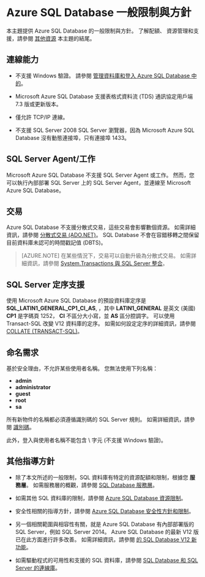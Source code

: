 <properties 
   pageTitle="Azure SQL Database 一般限制與方針"
   description="此頁面描述 Azure SQL Database 的部分一般限制，以及互通性與支援的範圍。"
   services="sql-database"
   documentationCenter="na"
   authors="rothja"
   manager="jeffreyg"
   editor="monicar" />
<tags 
   ms.service="sql-database"
   ms.devlang="na"
   ms.topic="article"
   ms.tgt_pltfrm="na"
   ms.workload="data-management"
   ms.date="11/16/2015"
   ms.author="jroth" />

# Azure SQL Database 一般限制與方針

本主題提供 Azure SQL Database 的一般限制與方針。 了解配額、 資源管理和支援，請參閱 [其他資源](#additional-guidelines) 本主題的結尾。

## 連線能力

 - 不支援 Windows 驗證。 請參閱 [管理資料庫和登入 Azure SQL Database 中的](sql-database-manage-logins.md)。 

 - Microsoft Azure SQL Database 支援表格式資料流 (TDS) 通訊協定用戶端 7.3 版或更新版本。 

 - 僅允許 TCP/IP 連線。

 - 不支援 SQL Server 2008 SQL Server 瀏覽器，因為 Microsoft Azure SQL Database 沒有動態連接埠，只有連接埠 1433。

## SQL Server Agent/工作

Microsoft Azure SQL Database 不支援 SQL Server Agent 或工作。 然而，您可以執行內部部署 SQL Server 上的 SQL Server Agent，並連線至 Microsoft Azure SQL Database。

## 交易

Azure SQL Database 不支援分散式交易，這些交易會影響數個資源。 如需詳細資訊，請參閱 [分散式交易 (ADO.NET)](https://msdn.microsoft.com/library/ms254973.aspx)。 SQL Database 不會在容錯移轉之間保留目前資料庫未認可的時間戳記值 (DBTS)。

> [AZURE.NOTE] 在某些情況下，交易可以自動升級為分散式交易。 如需詳細資訊，請參閱 [System.Transactions 與 SQL Server 整合](https://msdn.microsoft.com/library/ms172070.aspx)。

## SQL Server 定序支援

使用 Microsoft Azure SQL Database 的預設資料庫定序是 **SQL_LATIN1_GENERAL_CP1_CI_AS**, ，其中 **LATIN1_GENERAL** 是英文 (美國) **CP1** 是字碼頁 1252， **CI** 不區分大小寫，並 **AS** 區分腔調字。 可以使用 Transact-SQL 改變 V12 資料庫的定序。 如需如何設定定序的詳細資訊，請參閱 [COLLATE (TRANSACT-SQL)](https://msdn.microsoft.com/library/ms184391.aspx)。

## 命名需求

基於安全理由，不允許某些使用者名稱。 您無法使用下列名稱：

 - **admin** 
 - **administrator** 
 - **guest** 
 - **root** 
 - **sa** 

所有新物件的名稱都必須遵循識別碼的 SQL Server 規則。 如需詳細資訊，請參閱 [識別碼](https://msdn.microsoft.com/library/ms175874.aspx)。

此外，登入與使用者名稱不能包含 \ 字元 (不支援 Windows 驗證)。

## 其他指導方針

- 除了本文所述的一般限制，SQL 資料庫有特定的資源配額和限制，根據您 **服務層**。 如需服務層的概觀，請參閱 [SQL Database 服務層](sql-database-service-tiers.md)。

- 如需其他 SQL 資料庫的限制，請參閱 [Azure SQL Database 資源限制](sql-database-resource-limits.md)。

- 安全性相關的指導方針，請參閱 [Azure SQL Database 安全性方針和限制](sql-database-security-guidelines.md)。

- 另一個相關範圍與相容性有關，就是 Azure SQL Database 有內部部署版的 SQL Server，例如 SQL Server 2014。 Azure SQL Database 的最新 V12 版已在此方面進行許多改善。 如需詳細資訊，請參閱 [的 SQL Database V12 新功能](sql-database-v12-whats-new.md)。

- 如需驅動程式的可用性和支援的 SQL 資料庫，請參閱 [SQL Database 和 SQL Server 的連線庫](sql-database-libraries.md)。

